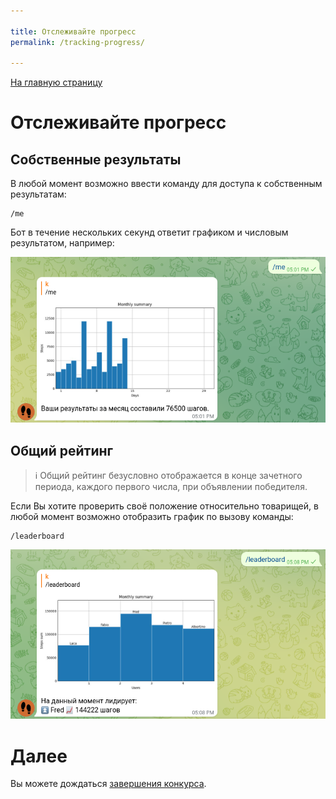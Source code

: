 ```yaml
---

title: Отслеживайте прогресс
permalink: /tracking-progress/

---
```


[На главную страницу](index.md)

# Отслеживайте прогресс

## Собственные результаты

В любой момент возможно ввести команду для доступа к собственным результатам:

```
/me
```

Бот в течение нескольких секунд ответит графиком и числовым результатом, например:

![01](../img/demo/tracking-progress/01-personal.png)

## Общий рейтинг

>ℹ️ Общий рейтинг безусловно отображается в конце зачетного периода, каждого первого числа, при объявлении победителя.

Если Вы хотите проверить своё положение относительно товарищей, в любой момент возможно отобразить график по вызову команды:

```
/leaderboard
```

![02](../img/demo/tracking-progress/02-leaderboard.png)

# Далее

Вы можете дождаться [завершения конкурса](../praise-the-winner/).
